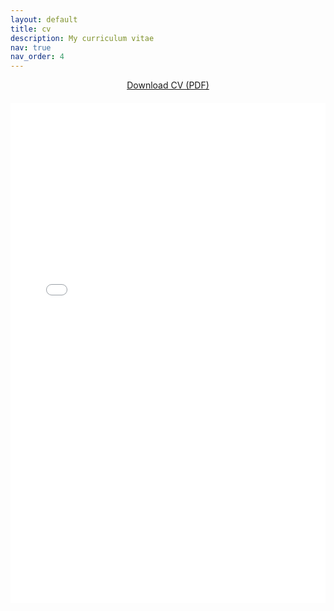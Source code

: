 ```yaml
---
layout: default
title: cv
description: My curriculum vitae
nav: true
nav_order: 4
---
```


<div style="text-align: center; margin-bottom: 20px;">
  <a href="{{ '/assets/pdf/cv.pdf' | relative_url }}" target="_blank" class="btn btn-primary">
    <i class="fas fa-download"></i> Download CV (PDF)
  </a>
</div>

<iframe src="{{ '/assets/pdf/cv.pdf' | relative_url }}" width="100%" height="800px" style="border: none;">
  <p>Your browser does not support PDFs. <a href="{{ '/assets/pdf/cv.pdf' | relative_url }}">Download the PDF</a>.</p>
</iframe>